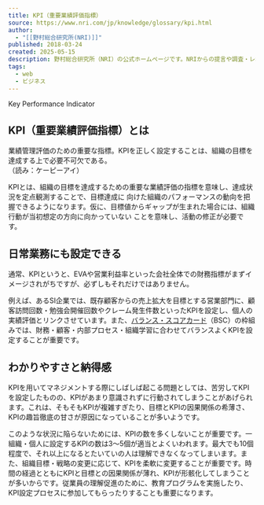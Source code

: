 ```yaml
---
title: KPI（重要業績評価指標）
source: https://www.nri.com/jp/knowledge/glossary/kpi.html
author:
  - "[[野村総合研究所(NRI)]]"
published: 2018-03-24
created: 2025-05-15
description: 野村総合研究所（NRI）の公式ホームページです。NRIからの提言や調査・レポート、商品サービス、ITソリューション事例、IR情報、採用情報、CSR情報などを掲載しています。
tags:
  - web
  - ビジネス
---
```

Key Performance Indicator

## KPI（重要業績評価指標）とは

業績管理評価のための重要な指標。KPIを正しく設定することは、組織の目標を達成する上で必要不可欠である。  
（読み：ケーピーアイ）

KPIとは、組織の目標を達成するための重要な業績評価の指標を意味し、達成状況を定点観測することで、目標達成に 向けた組織のパフォーマンスの動向を把握できるようになります。仮に、目標値からギャップが生まれた場合には、組織行動が当初想定の方向に向かっていない ことを意味し、活動の修正が必要です。

## 日常業務にも設定できる

通常、KPIというと、EVAや営業利益率といった会社全体での財務指標がまずイメージされがちですが、必ずしもそれだけではありません。

例えば、あるSI企業では、既存顧客からの売上拡大を目標とする営業部門に、顧客訪問回数・勉強会開催回数やクレーム発生件数といったKPIを設定し、個人の実績評価とリンクさせています。また、[バランス・スコアカード](https://www.nri.com/jp/knowledge/glossary/balance.html)（BSC）の枠組みでは、財務・顧客・内部プロセス・組織学習に合わせてバランスよくKPIを設定することが重要です。

## わかりやすさと納得感

KPIを用いてマネジメントする際にしばしば起こる問題としては、苦労してKPIを設定したものの、KPIがあまり意識されずに行動されてしまうことがあげられます。これは、そもそもKPIが複雑すぎたり、目標とKPIの因果関係の希薄さ、KPIの趣旨徹底の甘さが原因になっていることが多いようです。

このような状況に陥らないためには、KPIの数を多くしないことが重要です。一組織・個人に設定するKPIの数は3～5個が適当とよくいわれます。最大でも10個程度で、それ以上になるとたいていの人は理解できなくなってしまいます。また、組織目標・戦略の変更に応じて、KPIを柔軟に変更することが重要です。時間の経過とともにKPIと目標との因果関係が薄れ、KPIが形骸化してしまうことが多いからです。従業員の理解促進のために、教育プログラムを実施したり、KPI設定プロセスに参加してもらったりすることも重要になります。